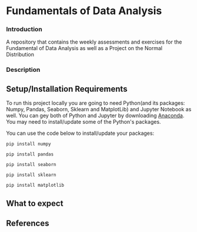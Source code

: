 # Fundamentals of Data Analysis

### Introduction
A repository that contains the weekly assessments and exercises for the Fundamental of Data Analysis as well as a Project on the Normal Distribution

### Description


## Setup/Installation Requirements

To run this project locally you are going to need Python(and its packages: Numpy, Pandas, Seaborn, Sklearn and MatplotLib) and Jupyter Notebook as well. You can gey both of Python and Jupyter by downloading [Anaconda]( https://www.anaconda.com/products/distribution).
You may need to install/update some of the Python's packages.

You can use the code below to install/update your packages:
```
pip install numpy
```
```
pip install pandas
```
```
pip install seaborn
```
```
pip install sklearn
```
```
pip install matplotlib
```

## What to expect



## References

